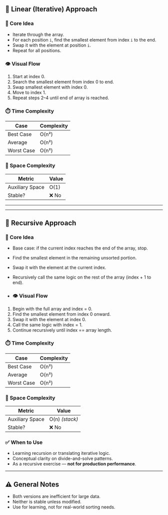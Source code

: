 ﻿## 🔁 Linear (Iterative) Approach

### 🧠 Core Idea
- Iterate through the array.
- For each position `i`, find the smallest element from index `i` to the end.
- Swap it with the element at position `i`.
- Repeat for all positions.

### 👁️ Visual Flow
1. Start at index 0.
2. Search the smallest element from index 0 to end.
3. Swap smallest element with index 0.
4. Move to index 1.
5. Repeat steps 2–4 until end of array is reached.

### ⏱️ Time Complexity
| Case        | Complexity |
|-------------|------------|
| Best Case   | O(n²)      |
| Average     | O(n²)      |
| Worst Case  | O(n²)      |

### 💾 Space Complexity
| Metric            | Value      |
|-------------------|------------|
| Auxiliary Space   | O(1)       |
| Stable?           | ❌ No      |

---
---

## 🔁 Recursive Approach

### 🧠 Core Idea
- Base case: if the current index reaches the end of the array, stop.
- Find the smallest element in the remaining unsorted portion.
- Swap it with the element at the current index.
- Recursively call the same logic on the rest of the array (index + 1 to end).

- ### 👁️ Visual Flow
1. Begin with the full array and index = 0.
2. Find the smallest element from index 0 onward.
3. Swap it with the element at index 0.
4. Call the same logic with index = 1.
5. Continue recursively until index == array length.

### ⏱️ Time Complexity
| Case        | Complexity |
|-------------|------------|
| Best Case   | O(n²)      |
| Average     | O(n²)      |
| Worst Case  | O(n²)      |

### 💾 Space Complexity
| Metric            | Value         |
|-------------------|---------------|
| Auxiliary Space   | O(n) *(stack)*|
| Stable?           | ❌ No         |

### ✅ When to Use
- Learning recursion or translating iterative logic.
- Conceptual clarity on divide-and-solve patterns.
- As a recursive exercise — **not for production performance**.

---

## ⚠️ General Notes
- Both versions are inefficient for large data.
- Neither is stable unless modified.
- Use for learning, not for real-world sorting needs.
